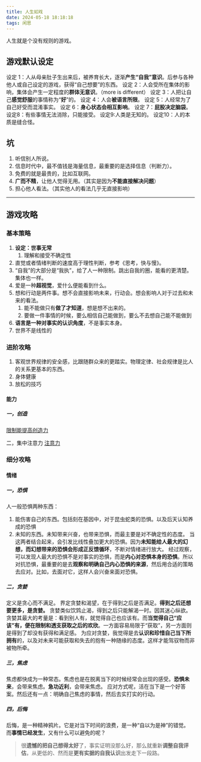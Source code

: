 ```yaml
---
title: 人生如戏
date: 2024-05-18 18:18:18
tags: 闲思
---
```

人生就是个没有规则的游戏。

## 游戏默认设定

设定 1：人从母亲肚子生出来后，被养育长大，逐渐**产生“自我”意识**。后参与各种他人或自己设定的游戏，获得“自己想要”的东西。
设定 2：人会受所在集体的影响，集体会产生一定程度的**群体无意识**。（more is different）
设定 3：人把让自己**感觉舒服**的事情称为“**好**”的。
设定 4：人会**被语言所限**。
设定 5：人经常为了自己好受而混淆事实。
设定 6：**身心状态会相互影响**。
设定 7：**屁股决定脑袋**。
设定8：有些事情无法消除，只能接受。
设定9:人类是无知的。
设定10：人的本质是缝合怪。

## 坑

1. 听信别人所说。
2. 信息时代中，最不值钱是海量信息，最重要的是选择信息（判断力）。
3. 免费的就是最贵的，比如互联网。
4. **广而不精**，让他人觉得无用。（其实是因为**不能直接解决问题**）
5. 担心他人看法。（其实他人的看法几乎无直接影响）

---

## 游戏攻略

### 基本策略

1. **设定：世事无常**
    1. 理解和接受不确定性
2. 直觉或者情绪判断的速度高于理性判断，参考《思考，快与慢》。
3. “自我”的大部分是“我执”，给了人一种限制。跳出自我的圈，能看的更清楚。集体也一样。
4. 爱是一种**超视觉**，爱什么便能看到什么。
5. 想和行动是两件事。想不会直接影响未来，行动会。想会影响人对于过去和未来的看法。
    1. 能不能做只有**做了才知道**，想是想不出来的。
    2. 要做一件事情的时候，要么相信自己能做到，要么不去想自己能不能做到
6. **语言是一种对事实的认识角度**，不是事实本身。
7. 世界不是线性的

### 进阶攻略

1. 客观世界规律的安全感，比跟随群众来的更踏实。物理定律、社会规律是比人的关系更基本的东西。
2. 身体健康
3. 放松的技巧

#### 能力

##### 一，创造

[限制能提高创造力](https://dasein.site/2024/05/16/brainy_brain/)

二，集中注意力
[注意力](https://dasein.site/2024/05/16/attention/)

### 细分攻略

#### 情绪

##### 一，恐惧

人一般恐惧两种东西：

1. 能伤害自己的东西。包括刻在基因中，对于昆虫蛇类的恐惧。以及后天认知养成的恐惧
2. 未知的东西。未知带来兴奋，也带来恐惧，而最主要是对不确定性的态度。
当这两者结合起来，会引发比线性叠加更大的恐惧。因为**未知能给人最大的幻想，而幻想带来的恐惧会形成正反馈循环**，不断对情绪进行放大。
经过观察，可以发现人最大的恐惧不是对事实的恐惧，而是**内心对恐惧本身的恐惧**。所以对抗恐惧，最重要的是去**观察和明确自己内心恐惧的来源**，然后用合适的策略去应对。比如，去面对它，这样人会兴奋来面对恐惧。

##### 二，贪婪

定义是贪心而不满足。
界定贪婪和渴望，在于得到之后是否满足。**得到之后还想要更多，是贪婪。** 贪婪类似饮鸩止渴，得到之后只能解渴一时。因其迷心纵欲。
贪婪其最大的考量是：看到别人有，就觉得自己也应该有。而**当觉得自己“应该”有，便在限制和透支获取之后的欢欣**。一方面容易局限于“获取”，另一方面则是得到了却没有获得和满足感。
为应对贪婪，我觉得是去**认识和珍惜自己当下所拥有**的，以及对未来可能获取和失去的抱有一种随缘的态度。这样才能驾驭物而非被物所牵。

##### 三，焦虑

焦虑都快成为一种常态。焦虑也是在脱离当下的时候经常会出现的感受。**恐惧未来**，会带来焦虑。**急功近利**，会带来焦虑。
 应对方式呢，活在当下是一个好答案。然后还有一点：明确自己焦虑的事情，然后去实打实的行动。

##### 四，后悔

后悔，是一种精神鸦片。它是对当下时间的浪费，是一种“自以为是神”的错觉。
而**事情已经发生**，又有什么可以避免的呢？
> 很**遗憾的把自己想得太好**了，事实证明没那么好，那么就重新**调整自我评估**，从更低的、然而是**更有实据的自我认识**出发走下一段路。  
